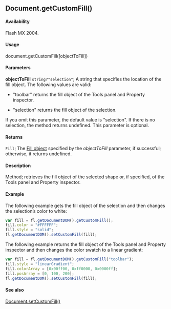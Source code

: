 ## Document.getCustomFill()

#### Availability

Flash MX 2004.

#### Usage

document.getCustomFill([objectToFill])

#### Parameters

**objectToFill** `string?"selection"`; A string that specifies the location of the fill object. The following values are valid:

- "toolbar" returns the fill object of the Tools panel and Property inspector.

- "selection" returns the fill object of the selection.

If you omit this parameter, the default value is "selection". If there is no selection, the method returns
undefined. This parameter is optional.

#### Returns

`Fill`; The [Fill object](../Fill_object/Fill_summary.md) specified by the *objectToFill* parameter, if successful; otherwise, it returns undefined.

#### Description

Method; retrieves the fill object of the selected shape or, if specified, of the Tools panel and Property inspector.

#### Example

The following example gets the fill object of the selection and then changes the selection’s color to white:

```javascript
var fill = fl.getDocumentDOM().getCustomFill();
fill.color = "#FFFFFF";
fill.style = "solid";
fl.getDocumentDOM().setCustomFill(fill);
```

The following example returns the fill object of the Tools panel and Property inspector and then changes the color swatch to a linear gradient:

```javascript
var fill = fl.getDocumentDOM().getCustomFill("toolbar");
fill.style = "linearGradient";
fill.colorArray = [0x00ff00, 0xff0000, 0x0000ff];
fill.posArray = [0, 100, 200];
fl.getDocumentDOM().setCustomFill(fill);
```

#### See also

[Document.setCustomFill()](../Document_object/Document470.md)
